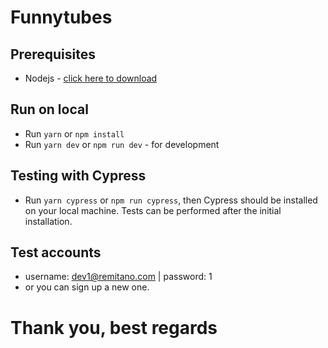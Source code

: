 # Funnytubes

## Prerequisites
- Nodejs - [click here to download](https://nodejs.org/en/)

## Run on local
- Run `yarn` or `npm install`
- Run `yarn dev` or `npm run dev` - for development

## Testing with Cypress
- Run `yarn cypress` or `npm run cypress`, then Cypress should be installed on your local machine. Tests can be performed after the initial installation.

## Test accounts
- username: dev1@remitano.com | password: 1
- or you can sign up a new one.

# Thank you, best regards

